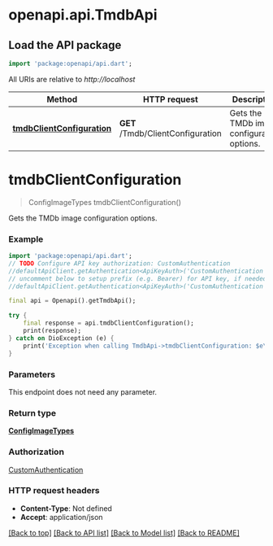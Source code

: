 # openapi.api.TmdbApi

## Load the API package
```dart
import 'package:openapi/api.dart';
```

All URIs are relative to *http://localhost*

Method | HTTP request | Description
------------- | ------------- | -------------
[**tmdbClientConfiguration**](TmdbApi.md#tmdbclientconfiguration) | **GET** /Tmdb/ClientConfiguration | Gets the TMDb image configuration options.


# **tmdbClientConfiguration**
> ConfigImageTypes tmdbClientConfiguration()

Gets the TMDb image configuration options.

### Example
```dart
import 'package:openapi/api.dart';
// TODO Configure API key authorization: CustomAuthentication
//defaultApiClient.getAuthentication<ApiKeyAuth>('CustomAuthentication').apiKey = 'YOUR_API_KEY';
// uncomment below to setup prefix (e.g. Bearer) for API key, if needed
//defaultApiClient.getAuthentication<ApiKeyAuth>('CustomAuthentication').apiKeyPrefix = 'Bearer';

final api = Openapi().getTmdbApi();

try {
    final response = api.tmdbClientConfiguration();
    print(response);
} catch on DioException (e) {
    print('Exception when calling TmdbApi->tmdbClientConfiguration: $e\n');
}
```

### Parameters
This endpoint does not need any parameter.

### Return type

[**ConfigImageTypes**](ConfigImageTypes.md)

### Authorization

[CustomAuthentication](../README.md#CustomAuthentication)

### HTTP request headers

 - **Content-Type**: Not defined
 - **Accept**: application/json

[[Back to top]](#) [[Back to API list]](../README.md#documentation-for-api-endpoints) [[Back to Model list]](../README.md#documentation-for-models) [[Back to README]](../README.md)

